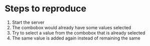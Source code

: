 # Steps to reproduce

1. Start the server
2. The combobox would already have some values selected
3. Try to select a value from the combobox that is already selected
4. The same value is added again instead of remaining the same
